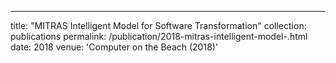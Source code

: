 ---
title: "MITRAS Intelligent Model for Software Transformation"
collection: publications
permalink: /publication/2018-mitras-intelligent-model-.html
date: 2018
venue: 'Computer on the Beach (2018)'